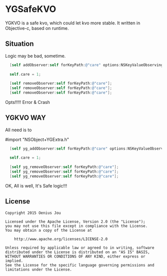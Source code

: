 # YGSafeKVO

YGKVO is a safe kvo, which could let kvo more stable. It written in Objective-c, based on runtime.

Situation
-----

Logic may be bad, sometime.

```objective-c
  [self addObserver:self forKeyPath:@"care" options:NSKeyValueObservingOptionNew context:nil];
  
  self.care = 1;
  
  [self removeObserver:self forKeyPath:@"care"];
  [self removeObserver:self forKeyPath:@"care"];
  [self removeObserver:self forKeyPath:@"care"];

```

Opts!!!!!
Error & Crash

YGKVO WAY
-----

All need is to 

#import "NSObject+YGExtra.h"

```objective-c
  [self yg_addObserver:self forKeyPath:@"care" options:NSKeyValueObservingOptionNew context:nil];
  
  self.care = 1;
  
  [self yg_removeObserver:self forKeyPath:@"care"];
  [self yg_removeObserver:self forKeyPath:@"care"];
  [self yg_removeObserver:self forKeyPath:@"care"];

```

OK, All is well, It's Safe logic!!!

License
-------
	Copyright 2015 Oenius Jou
	
	Licensed under the Apache License, Version 2.0 (the "License");
	you may not use this file except in compliance with the License.
	You may obtain a copy of the License at
	
	    http://www.apache.org/licenses/LICENSE-2.0
	
	Unless required by applicable law or agreed to in writing, software
	distributed under the License is distributed on an "AS IS" BASIS,
	WITHOUT WARRANTIES OR CONDITIONS OF ANY KIND, either express or implied.
	See the License for the specific language governing permissions and
	limitations under the License.

